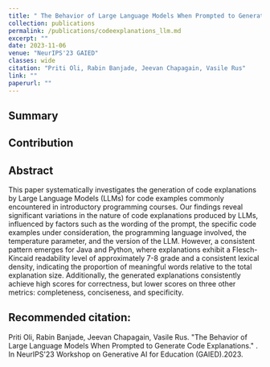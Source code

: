 ```yaml
---
title: " The Behavior of Large Language Models When Prompted to Generate Code Explanations!"
collection: publications
permalink: /publications/codeexplanations_llm.md
excerpt: ""
date: 2023-11-06
venue: "NeurIPS'23 GAIED"
classes: wide
citation: "Priti Oli, Rabin Banjade, Jeevan Chapagain, Vasile Rus"
link: ""
paperurl: ""
---
```


## Summary

## Contribution

## Abstract

This paper systematically investigates the generation of code explanations by Large Language Models (LLMs) for code examples commonly encountered in introductory programming courses. Our findings reveal significant variations in the nature of code explanations produced by LLMs, influenced by factors such as the wording of the prompt, the specific code examples under consideration, the programming language involved, the temperature parameter, and the version of the LLM. However, a consistent pattern emerges for Java and Python, where explanations exhibit a Flesch-Kincaid readability level of approximately 7-8 grade and a consistent lexical density, indicating the proportion of meaningful words relative to the total explanation size. Additionally, the generated explanations consistently achieve high scores for correctness, but lower scores on three other metrics: completeness, conciseness, and specificity.
## Recommended citation:
Priti Oli, Rabin Banjade, Jeevan Chapagain, Vasile Rus. "The Behavior of Large Language Models When Prompted to Generate Code Explanations." . In NeurIPS'23 Workshop on Generative AI for Education (GAIED).2023.
